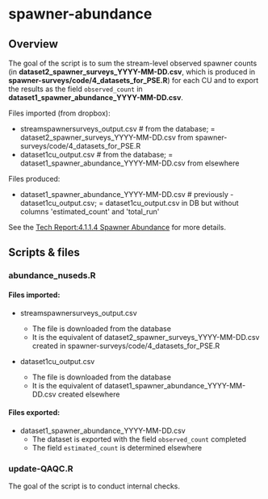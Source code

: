 
# spawner-abundance

## Overview

The goal of the script is to sum the stream-level observed spawner counts 
(in **dataset2_spawner_surveys_YYYY-MM-DD.csv**, which is produced in
**spawner-surveys/code/4_datasets_for_PSE.R**) for each CU and to export the 
results as the field `observed_count` in 
**dataset1_spawner_abundance_YYYY-MM-DD.csv**.


Files imported (from dropbox):
- streamspawnersurveys_output.csv  # from the database; = dataset2_spawner_surveys_YYYY-MM-DD.csv from spawner-surveys/code/4_datasets_for_PSE.R
- dataset1cu_output.csv            # from the database; = dataset1_spawner_abundance_YYYY-MM-DD.csv from elsewhere

Files produced: 
- dataset1_spawner_abundance_YYYY-MM-DD.csv # previously - dataset1cu_output.csv; = dataset1cu_output.csv in DB but without columns 'estimated_count' and 'total_run'
 

See the [Tech Report:4.1.1.4 Spawner Abundance](https://bookdown.org/salmonwatersheds/tech-report/analytical-approach.html#benchmarks-biostatus) for more details.


## Scripts & files

### abundance_nuseds.R

#### Files imported:

* streamspawnersurveys_output.csv  
  - The file is downloaded from the database
  - It is the equivalent of dataset2_spawner_surveys_YYYY-MM-DD.csv created in spawner-surveys/code/4_datasets_for_PSE.R

* dataset1cu_output.csv
  - The file is downloaded from the database
  - It is the equivalent of dataset1_spawner_abundance_YYYY-MM-DD.csv created elsewhere


#### Files exported:

* dataset1_spawner_abundance_YYYY-MM-DD.csv
  - The dataset is exported with the field `observed_count` completed 
  - The field `estimated_count` is determined elsewhere
  
  
### update-QAQC.R

The goal of the script is to conduct internal checks.
  